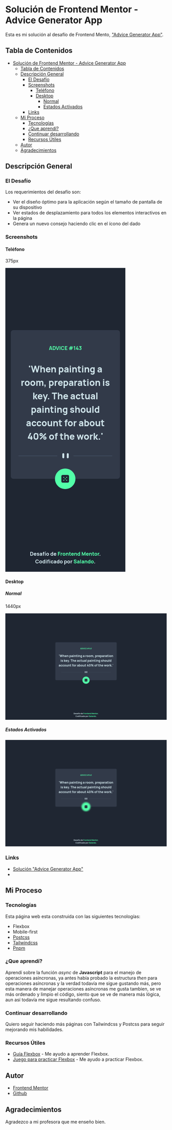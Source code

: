 # Solución de Frontend Mentor - Advice Generator App

Esta es mi solución al desafío de Frontend Mento, ["Advice Generator App"](https://www.frontendmentor.io/challenges/advice-generator-app-QdUG-13db).

## Tabla de Contenidos

- [Solución de Frontend Mentor - Advice Generator App](#solución-de-frontend-mentor---advice-generator-app)
  - [Tabla de Contenidos](#tabla-de-contenidos)
  - [Descripción General](#descripción-general)
    - [El Desafío](#el-desafío)
    - [Screenshots](#screenshots)
      - [Teléfono](#teléfono)
      - [Desktop](#desktop)
        - [Normal](#normal)
        - [Estados Activados](#estados-activados)
    - [Links](#links)
  - [Mi Proceso](#mi-proceso)
    - [Tecnologías](#tecnologías)
    - [¿Que aprendí?](#que-aprendí)
    - [Continuar desarrollando](#continuar-desarrollando)
    - [Recursos Útiles](#recursos-útiles)
  - [Autor](#autor)
  - [Agradecimientos](#agradecimientos)

## Descripción General

### El Desafío

Los requerimientos del desafío son:

- Ver el diseño óptimo para la aplicación según el tamaño de pantalla de su dispositivo
- Ver estados de desplazamiento para todos los elementos interactivos en la página
- Genera un nuevo consejo haciendo clic en el ícono del dado

### Screenshots

#### Teléfono

375px

![mobile](./screenshots/telefono.png)

#### Desktop

##### Normal

1440px

![desktop](./screenshots/desktop.png)

##### Estados Activados

![estados activados](./screenshots/estados.png)

### Links

<!-- TODO  falata poner el la url del sitio y el de la solución-->
- [Solución "Advice Generator App"](https://your-solution-url.com)
- [](https://your-live-site-url.com)

## Mi Proceso

### Tecnologías

Esta página web esta construida con las siguientes tecnologías:

- Flexbox
- Mobile-first
- [Postcss](https://postcss.org/)
- [Tailwindcss](https://tailwindcss.com/)
- [Pnpm](https://pnpm.io/es/)

### ¿Que aprendí?

Aprendí sobre la función *async* de **Javascript** para el manejo de operaciones asíncronas, ya antes había probado la estructura *then* para operaciones asíncronas y la verdad todavía me sigue gustando más, pero esta manera de manejar operaciones asíncronas me gusta tambien, se ve más ordenado y limpio el código, siento que se ve de manera más lógica, aun así todavía me sigue resultando confuso.

### Continuar desarrollando

Quiero seguir haciendo más páginas con Tailwindcss y Postcss para seguir mejorando mis habilidades.

### Recursos Útiles

- [Guía Flexbox](https://css-tricks.com/snippets/css/a-guide-to-flexbox/) - Me ayudo a aprender Flexbox.
- [Juego para practicar Flexbox](https://flexboxfroggy.com/#es) - Me ayudo a practicar Flexbox.

## Autor

- [Frontend Mentor](https://www.frontendmentor.io/profile/SaulOrlando)
- [Github](https://github.com/SaulOrlando)

## Agradecimientos

Agradezco a mi profesora que me enseño bien.
